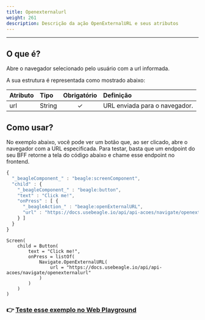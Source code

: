 ```yaml
---
title: Openexternalurl
weight: 261
description: Descrição da ação OpenExternalURL e seus atributos
---
```


---

## O que é?

Abre o navegador selecionado pelo usuário com a url informada.

A sua estrutura é representada como mostrado abaixo: 

| **Atributo** | **Tipo** | Obrigatório | **Definição** |
| :--- | :--- | :---: | :--- |
| url | String | ✓ | URL enviada para o navegador. |

## Como usar?

No exemplo abaixo, você pode ver um botão que, ao ser clicado, abre o navegador com a URL especificada. Para testar, basta que um endpoint do seu BFF retorne a tela do código abaixo e chame esse endpoint no frontend.



```javascript
{
  "_beagleComponent_" : "beagle:screenComponent",
  "child" : {
    "_beagleComponent_" : "beagle:button",
    "text" : "Click me!",
    "onPress" : [ {
      "_beagleAction_" : "beagle:openExternalURL",
      "url" : "https://docs.usebeagle.io/api/api-acoes/navigate/openexternalurl"
    } ]
  }
}
```



```
Screen(
    child = Button(
        text = "Click me!",
        onPress = listOf(
            Navigate.OpenExternalURL(
                url = "https://docs.usebeagle.io/api/api-acoes/navigate/openexternalurl"
            )
        )
    )
)
```



### 👉 [Teste esse exemplo no Web Playground](https://beagle-playground.netlify.app/#/demo/default-components/button.json)
